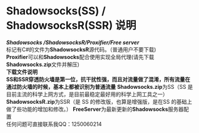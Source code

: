 # Shadowsocks(SS) / ShadowsocksR(SSR) 说明 
***Shadowsocks /ShadowsocksR/Proxifier/Free server***  
标记有C#的文件为**ShadowsocksR**源代码。（普通用户不要下载)  
**Proxifier**可以和**Shadowsocks**配合使用实现全局代理(请先下载**Shadowsocks.zip**文件并解压)  
****下载文件说明****  
**SS和SSR穿透防火墙是第一位，抗干扰性强，而且对流量做了混淆，所有流量在通过防火墙的时候，基本上都被识别为普通流量**
**Shadowsocks.zip**为SS（SS 是目前主流的科学上网方式，是目前最稳定最好用的科学上网工具之一）
**ShadowsocksR.zip**为SSR（是 SS 的修改版，也算是增强版，是在SS 的基础上做了些功能的增加和修改。）
**FreeServer**为最新更新的**Shadowsocks**服务器配置  
任何问题可直接联系我QQ：1250060214  
